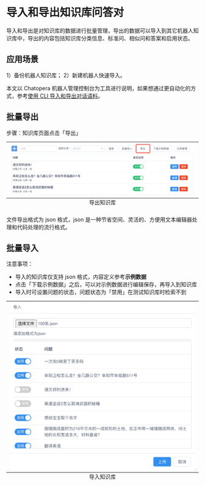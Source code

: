 # 导入和导出知识库问答对

导入和导出是对知识库的数据进行批量管理，导出的数据可以导入到其它机器人知识库中，导出的内容包括知识库分类信息、标准问、相似问和答案和启用状态。

## 应用场景

1）备份机器人知识库；
2）新建机器人快速导入。

本文以 Chatopera 机器人管理控制台为工具进行说明，如果想通过更自动化的方式，参考[使用 CLI 导入和导出对话语料](https://docs.chatopera.com/products/chatbot-platform/howto-guides/cli-export-import.html)。

## 批量导出

步骤：知识库页面点击「导出」

<table class="image">
    <caption align="bottom">导出知识库</caption>
    <tr>
        <td><img width="800" src="../../../images/products/faq/image2020-7-16_15-51-3.png" alt="" /></td>
    </tr>
</table>

文件导出格式为 json 格式，json 是一种节省空间、灵活的、方便用文本编辑器处理和代码处理的流行格式。

## 批量导入

注意事项：

- 导入的知识库仅支持 json 格式，内容定义参考**示例数据**
- 点击「下载示例数据」之后，可以对示例数据进行编辑保存，再导入到知识库
- 导入时可设置问题的状态，问题状态为「禁用」在测试知识库时检索不到

<table class="image">
    <caption align="bottom">导入知识库</caption>
    <tr>
        <td><img width="800" src="../../../images/products/faq/image2020-7-16_16-55-26.png" alt="" /></td>
    </tr>
</table>
